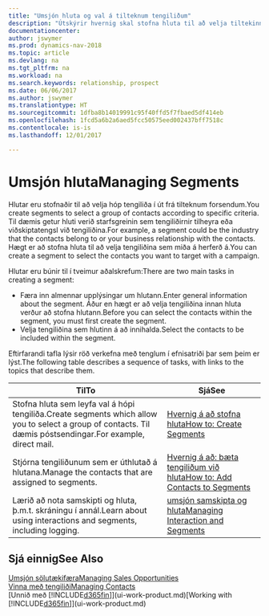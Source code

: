 ```yaml
---
title: "Umsjón hluta og val á tilteknum tengiliðum"
description: "Útskýrir hvernig skal stofna hluta til að velja tiltekinn hóp tengiliða út frá sérstökum forsendum, t.d. tengiliðir sem tilheyra tilteknum iðnaði sem þú vilt ná sambandi við."
documentationcenter: 
author: jswymer
ms.prod: dynamics-nav-2018
ms.topic: article
ms.devlang: na
ms.tgt_pltfrm: na
ms.workload: na
ms.search.keywords: relationship, prospect
ms.date: 06/06/2017
ms.author: jswymer
ms.translationtype: HT
ms.sourcegitcommit: 1dfba8b14019991c95f40ffd5f7fbaed5df414eb
ms.openlocfilehash: 1fcd5a6b2a6aed5fcc50575eed002437bff7518c
ms.contentlocale: is-is
ms.lasthandoff: 12/01/2017

---
```

# <a name="managing-segments"></a><span data-ttu-id="71315-103">Umsjón hluta</span><span class="sxs-lookup"><span data-stu-id="71315-103">Managing Segments</span></span>
<span data-ttu-id="71315-104">Hlutar eru stofnaðir til að velja hóp tengiliða í út frá tilteknum forsendum.</span><span class="sxs-lookup"><span data-stu-id="71315-104">You create segments to select a group of contacts according to specific criteria.</span></span> <span data-ttu-id="71315-105">Til dæmis getur hluti verið starfsgreinin sem tengiliðirnir tilheyra eða viðskiptatengsl við tengiliðina.</span><span class="sxs-lookup"><span data-stu-id="71315-105">For example, a segment could be the industry that the contacts belong to or your business relationship with the contacts.</span></span> <span data-ttu-id="71315-106">Hægt er að stofna hluta til að velja tengiliðina sem miða á herferð á.</span><span class="sxs-lookup"><span data-stu-id="71315-106">You can create a segment to select the contacts you want to target with a campaign.</span></span>

<span data-ttu-id="71315-107">Hlutar eru búnir til í tveimur aðalskrefum:</span><span class="sxs-lookup"><span data-stu-id="71315-107">There are two main tasks in creating a segment:</span></span>

* <span data-ttu-id="71315-108">Færa inn almennar upplýsingar um hlutann.</span><span class="sxs-lookup"><span data-stu-id="71315-108">Enter general information about the segment.</span></span> <span data-ttu-id="71315-109">Áður en hægt er að velja tengiliðina innan hluta verður að stofna hlutann.</span><span class="sxs-lookup"><span data-stu-id="71315-109">Before you can select the contacts within the segment, you must first create the segment.</span></span>
* <span data-ttu-id="71315-110">Velja tengiliðina sem hlutinn á að innihalda.</span><span class="sxs-lookup"><span data-stu-id="71315-110">Select the contacts to be included within the segment.</span></span>

<span data-ttu-id="71315-111">Eftirfarandi tafla lýsir röð verkefna með tenglum í efnisatriði þar sem þeim er lýst.</span><span class="sxs-lookup"><span data-stu-id="71315-111">The following table describes a sequence of tasks, with links to the topics that describe them.</span></span> 

| <span data-ttu-id="71315-112">Til</span><span class="sxs-lookup"><span data-stu-id="71315-112">To</span></span> | <span data-ttu-id="71315-113">Sjá</span><span class="sxs-lookup"><span data-stu-id="71315-113">See</span></span> |
| --- | --- |
| <span data-ttu-id="71315-114">Stofna hluta sem leyfa val á hópi tengiliða.</span><span class="sxs-lookup"><span data-stu-id="71315-114">Create segments which allow you to select a group of contacts.</span></span> <span data-ttu-id="71315-115">Til dæmis póstsendingar.</span><span class="sxs-lookup"><span data-stu-id="71315-115">For example, direct mail.</span></span> |[<span data-ttu-id="71315-116">Hvernig á að stofna hluta</span><span class="sxs-lookup"><span data-stu-id="71315-116">How to: Create Segments</span></span>](marketing-how-create-segment.md) |
| <span data-ttu-id="71315-117">Stjórna tengiliðunum sem er úthlutað á hlutana.</span><span class="sxs-lookup"><span data-stu-id="71315-117">Manage the contacts that are assigned to segments.</span></span> |[<span data-ttu-id="71315-118">Hvernig á að: bæta tengiliðum við hluta</span><span class="sxs-lookup"><span data-stu-id="71315-118">How to: Add Contacts to Segments</span></span>](marketing-add-contact-segment.md) |
| <span data-ttu-id="71315-119">Lærið að nota samskipti og hluta, þ.m.t. skráningu í annál.</span><span class="sxs-lookup"><span data-stu-id="71315-119">Learn about using interactions and segments, including logging.</span></span> |[<span data-ttu-id="71315-120">umsjón samskipta og hluta</span><span class="sxs-lookup"><span data-stu-id="71315-120">Managing Interaction and Segments</span></span>](marketing-interaction-segments.md) |

## <a name="see-also"></a><span data-ttu-id="71315-121">Sjá einnig</span><span class="sxs-lookup"><span data-stu-id="71315-121">See Also</span></span>
[<span data-ttu-id="71315-122">Umsjón sölutækifæra</span><span class="sxs-lookup"><span data-stu-id="71315-122">Managing Sales Opportunities</span></span>](marketing-manage-sales-opportunities.md)  
[<span data-ttu-id="71315-123">Vinna með tengiliði</span><span class="sxs-lookup"><span data-stu-id="71315-123">Managing Contacts</span></span>](marketing-contacts.md)  
<span data-ttu-id="71315-124">[Unnið með [!INCLUDE[d365fin](includes/d365fin_md.md)]](ui-work-product.md)</span><span class="sxs-lookup"><span data-stu-id="71315-124">[Working with [!INCLUDE[d365fin](includes/d365fin_md.md)]](ui-work-product.md)</span></span>

